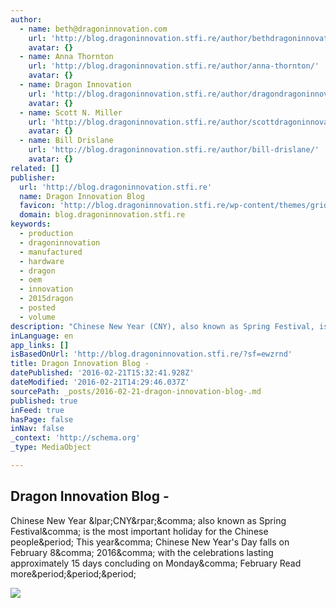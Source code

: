 ```yaml
---
author:
  - name: beth@dragoninnovation.com
    url: 'http://blog.dragoninnovation.stfi.re/author/bethdragoninnovation-com/'
    avatar: {}
  - name: Anna Thornton
    url: 'http://blog.dragoninnovation.stfi.re/author/anna-thornton/'
    avatar: {}
  - name: Dragon Innovation
    url: 'http://blog.dragoninnovation.stfi.re/author/dragondragoninnovation-com/'
    avatar: {}
  - name: Scott N. Miller
    url: 'http://blog.dragoninnovation.stfi.re/author/scottdragoninnovation-com/'
    avatar: {}
  - name: Bill Drislane
    url: 'http://blog.dragoninnovation.stfi.re/author/bill-drislane/'
    avatar: {}
related: []
publisher:
  url: 'http://blog.dragoninnovation.stfi.re'
  name: Dragon Innovation Blog
  favicon: 'http://blog.dragoninnovation.stfi.re/wp-content/themes/gridz/favicon.ico'
  domain: blog.dragoninnovation.stfi.re
keywords:
  - production
  - dragoninnovation
  - manufactured
  - hardware
  - dragon
  - oem
  - innovation
  - 2015dragon
  - posted
  - volume
description: "Chinese New Year (CNY), also known as Spring Festival, is the most important holiday for the Chinese people. This year, Chinese New Year's Day falls on February 8, 2016, with the celebrations lasting approximately 15 days concluding on Monday, February Read more..."
inLanguage: en
app_links: []
isBasedOnUrl: 'http://blog.dragoninnovation.stfi.re/?sf=ewzrnd'
title: Dragon Innovation Blog -
datePublished: '2016-02-21T15:32:41.928Z'
dateModified: '2016-02-21T14:29:46.037Z'
sourcePath: _posts/2016-02-21-dragon-innovation-blog-.md
published: true
inFeed: true
hasPage: false
inNav: false
_context: 'http://schema.org'
_type: MediaObject

---
```

<article style=""><h1>Dragon Innovation Blog -</h1><p>Chinese New Year &amp;lpar;CNY&amp;rpar;&amp;comma; also known as Spring Festival&amp;comma; is the most important holiday for the Chinese people&amp;period; This year&amp;comma; Chinese New Year's Day falls on February 8&amp;comma; 2016&amp;comma; with the celebrations lasting approximately 15 days concluding on Monday&amp;comma; February Read more&amp;period;&amp;period;&amp;period;</p><img src="http://blog.dragoninnovation.stfi.re/wp-content/uploads/2015/09/certification.jpg" /></article>